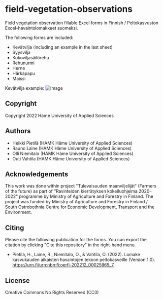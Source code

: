 # field-vegetation-observations
Field vegetation observation fillable Excel forms in Finnish / Peltokasvuston Excel-havaintolomakkeet suomeksi.

The following forms are included:

* Kevätvilja (including an example in the last sheet)
* Syysvilja
* Kokoviljasäilörehu
* Rehunurmi
* Herne
* Härkäpapu
* Maissi

Kevätvilja example:
![image](https://user-images.githubusercontent.com/60920087/232394767-aaf22b89-5430-433c-8b77-d711af9f8221.png)

## Copyright

Copyright 2022 Häme University of Applied Sciences

## Authors

* Heikki Pietilä (HAMK Häme University of Applied Sciences)
* Rauno Laine (HAMK Häme University of Applied Sciences)
* Olli Niemitalo (HAMK Häme University of Applied Sciences)
* Outi Vahtila (HAMK Häme University of Applied Sciences)

## Acknowledgements

This work was done within project "Tulevaisuuden maanviljelijät" (Farmers of the future) as part of "Ravinteiden kierrätyksen kokeiluohjelma 2020–2022" programme by Ministry of Agriculture and Forestry in Finland. The project was funded by Ministry of Agriculture and Forestry in Finland / South Ostrobothnia Centre for Economic Development, Transport and the Environment.

## Citing

Please cite the following publication for the forms. You can export the citation by clicking "Cite this repository" in the right-hand menu.

* Pietilä, H., Laine, R., Niemitalo, O., & Vahtila, O. (2022). Lomake kasvukauden aikaisten havaintojen tekoon peltokasveille (Version 1.0). https://urn.fi/urn:nbn:fi:oerfi-202212_00025865_7

## License

Creative Commons No Rights Reserved (CC0)
